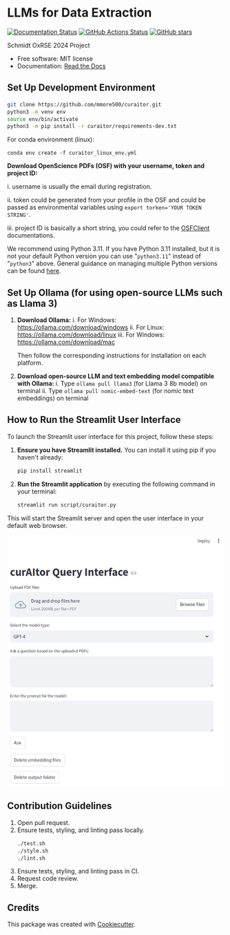 # LLMs for Data Extraction

[![Documentation Status](https://readthedocs.org/projects/curaitor/badge/)](https://curaitor.readthedocs.io/en/latest/)
[![GitHub Actions Status](https://github.com/mmore500/curaitor/actions/workflows/ci.yaml/badge.svg)](https://github.com/mmore500/curaitor/actions/workflows/ci/)
[![GitHub stars](https://img.shields.io/github/stars/mmore500/curaitor.svg?style=flat-square&logo=github&label=Stars&logoColor=white)](https://github.com/mmore500/curaitor)

Schmidt OxRSE 2024 Project

-   Free software: MIT license
-   Documentation: [Read the Docs](https://curaitor.readthedocs.io/en/latest/)

## Set Up Development Environment

```bash
git clone https://github.com/mmore500/curaitor.git
python3 -m venv env
source env/bin/activate
python3 -m pip install -r curaitor/requirements-dev.txt
```

For conda environment (linux):
```
conda env create -f curaitor_linux_env.yml
```

**Download OpenScience PDFs (OSF) with your username, token and project ID:**

   i. username is usually the email during registration.

   ii. token could be generated from your profile in the OSF and could be passed as environmental variables using
   `export torken='YOUR TOKEN STRING'`. 

   iii. project ID is basically a short string, you could refer to the [OSFClient](https://osfclient.readthedocs.io/en/latest/cli-usage.html) documentations. 

We recommend using Python 3.11.
If you have Python 3.11 installed, but it is not your default Python version you can use "`python3.11`" instead of "`python3`" above. 
General guidance on managing multiple Python versions can be found [here](https://realpython.com/intro-to-pyenv/).


## Set Up Ollama (for using open-source LLMs such as Llama 3)

1. **Download Ollama:**
   i. For Windows: <https://ollama.com/download/windows>
   ii. For Linux: <https://ollama.com/download/linux>
   iii. For Windows: <https://ollama.com/download/mac>

   Then follow the corresponding instructions for installation on each platform.

2. **Download open-source LLM and text embedding model compatible with Ollama:**
   i. Type `ollama pull llama3` (for Llama 3 8b model) on terminal
   ii. Type `ollama pull nomic-embed-text` (for nomic text embeddings) on terminal

## How to Run the Streamlit User Interface

To launch the Streamlit user interface for this project, follow these steps:

1. **Ensure you have Streamlit installed.** You can install it using pip if you haven't already:

    ```sh
    pip install streamlit
    ```

2. **Run the Streamlit application** by executing the following command in your terminal:

    ```sh
    streamlit run script/curaitor.py
    ```

This will start the Streamlit server and open the user interface in your default web browser.

![Streamlit UI Screenshot](curaitor.png)


## Contribution Guidelines

1. Open pull request.
2. Ensure tests, styling, and linting pass locally.
   ```bash
   ./test.sh
   ./style.sh
   ./lint.sh
   ``` 
3. Ensure tests, styling, and linting pass in CI.
4. Request code review.
5. Merge.

## Credits

This package was created with [Cookiecutter](https://github.com/audreyr/cookiecutter).
